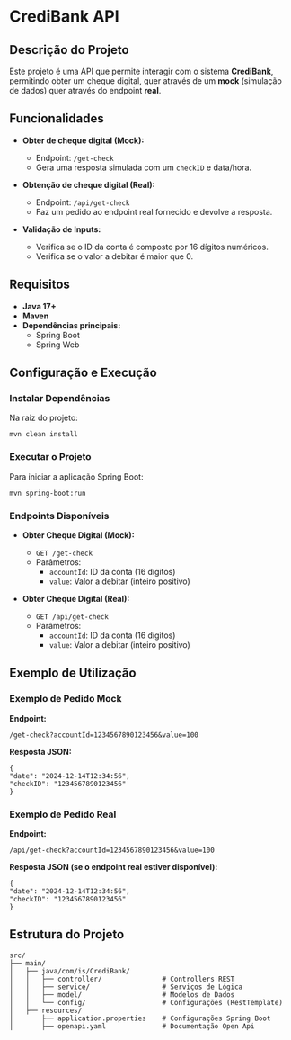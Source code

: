 # CrediBank API

## Descrição do Projeto
Este projeto é uma API que permite interagir com o sistema **CrediBank**, permitindo obter um cheque digital, quer através de um **mock** (simulação de dados) quer através do endpoint **real**.

## Funcionalidades
- **Obter de cheque digital (Mock):**
    - Endpoint: `/get-check`
    - Gera uma resposta simulada com um `checkID` e data/hora.

- **Obtenção de cheque digital (Real):**
    - Endpoint: `/api/get-check`
    - Faz um pedido ao endpoint real fornecido e devolve a resposta.

- **Validação de Inputs:**
    - Verifica se o ID da conta é composto por 16 dígitos numéricos.
    - Verifica se o valor a debitar é maior que 0.
  
## Requisitos
- **Java 17+**
- **Maven**
- **Dependências principais:**
    - Spring Boot
    - Spring Web

## Configuração e Execução

### Instalar Dependências
Na raiz do projeto:
```
mvn clean install
```

### Executar o Projeto
Para iniciar a aplicação Spring Boot:
```
mvn spring-boot:run
```

### Endpoints Disponíveis
- **Obter Cheque Digital (Mock):**
    - `GET /get-check`
    - Parâmetros:
        - `accountId`: ID da conta (16 dígitos)
        - `value`: Valor a debitar (inteiro positivo)

- **Obter Cheque Digital (Real):**
    - `GET /api/get-check`
    - Parâmetros:
        - `accountId`: ID da conta (16 dígitos)
        - `value`: Valor a debitar (inteiro positivo)

## Exemplo de Utilização

### Exemplo de Pedido Mock
**Endpoint:**
```
/get-check?accountId=1234567890123456&value=100
```

**Resposta JSON:**
```
{
"date": "2024-12-14T12:34:56",
"checkID": "1234567890123456"
}
```

### Exemplo de Pedido Real
**Endpoint:**
```
/api/get-check?accountId=1234567890123456&value=100
```

**Resposta JSON (se o endpoint real estiver disponível):**
```
{
"date": "2024-12-14T12:34:56",
"checkID": "1234567890123456"
}
```

## Estrutura do Projeto
```
src/
├── main/
│   ├── java/com/is/CrediBank/
│   │   ├── controller/               # Controllers REST
│   │   ├── service/                  # Serviços de Lógica
│   │   ├── model/                    # Modelos de Dados
│   │   └── config/                   # Configurações (RestTemplate)
│   ├── resources/
│       ├── application.properties    # Configurações Spring Boot
│       ├── openapi.yaml              # Documentação Open Api
```
